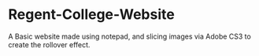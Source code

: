 # Regent-College-Website
A Basic website made using notepad, and slicing images via Adobe CS3 to create the rollover effect.
